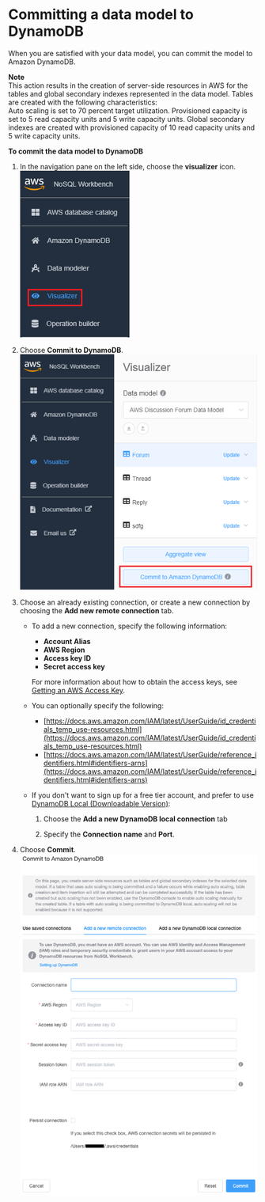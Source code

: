 # Committing a data model to DynamoDB<a name="workbench.Visualizer.Commit"></a>

When you are satisfied with your data model, you can commit the model to Amazon DynamoDB\.

**Note**  
This action results in the creation of server\-side resources in AWS for the tables and global secondary indexes represented in the data model\.
Tables are created with the following characteristics:  
Auto scaling is set to 70 percent target utilization\.
Provisioned capacity is set to 5 read capacity units and 5 write capacity units\. 
Global secondary indexes are created with provisioned capacity of 10 read capacity units and 5 write capacity units\.

**To commit the data model to DynamoDB**

1. In the navigation pane on the left side, choose the **visualizer** icon\.  
![\[Console screenshot showing the visualizer icon in DynamoDB.\]](./images/VisualizerChoose.png)

1. Choose **Commit to DynamoDB**\.  
![\[Console screenshot showing the commit to DynamoDB button.\]](./images/VisualizerCommitToDynamoDB.png)

1. Choose an already existing connection, or create a new connection by choosing the **Add new remote connection** tab\. 
   + To add a new connection, specify the following information:
     + **Account Alias**
     + **AWS Region**
     + **Access key ID**
     + **Secret access key**

     For more information about how to obtain the access keys, see [Getting an AWS Access Key](https://docs.aws.amazon.com/amazondynamodb/latest/developerguide/SettingUp.DynamoWebService.html#SettingUp.DynamoWebService.GetCredentials)\.
   + You can optionally specify the following:
     + [https://docs.aws.amazon.com/IAM/latest/UserGuide/id_credentials_temp_use-resources.html](https://docs.aws.amazon.com/IAM/latest/UserGuide/id_credentials_temp_use-resources.html)
     + [https://docs.aws.amazon.com/IAM/latest/UserGuide/reference_identifiers.html#identifiers-arns](https://docs.aws.amazon.com/IAM/latest/UserGuide/reference_identifiers.html#identifiers-arns)
   + If you don't want to sign up for a free tier account, and prefer to use [DynamoDB Local \(Downloadable Version\)](https://docs.aws.amazon.com/amazondynamodb/latest/developerguide/DynamoDBLocal.html):

     1. Choose the **Add a new DynamoDB local connection** tab

     1. Specify the **Connection name** and **Port**\.

1. Choose **Commit**\.  
![\[Console screenshot showing the add new connection screen.\]](./images/VisualizerCommitToDynamoDBDetails.png)